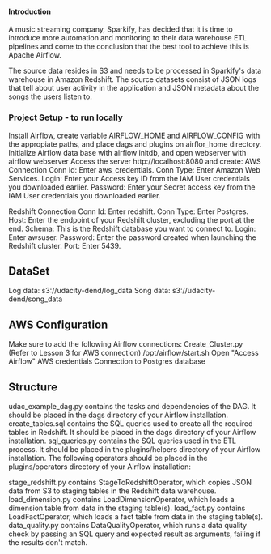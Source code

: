 #### Introduction
A music streaming company, Sparkify, has decided that it is time to introduce more automation and monitoring to their data warehouse ETL pipelines and come to the conclusion that the best tool to achieve this is Apache Airflow.

The source data resides in S3 and needs to be processed in Sparkify's data warehouse in Amazon Redshift. The source datasets consist of JSON logs that tell about user activity in the application and JSON metadata about the songs the users listen to.

### Project Setup - to run locally
Install Airflow, create variable AIRFLOW_HOME and AIRFLOW_CONFIG with the appropiate paths, and place dags and plugins on airflor_home directory.
Initialize Airflow data base with airflow initdb, and open webserver with airflow webserver
Access the server http://localhost:8080 and create:
AWS Connection Conn Id: Enter aws_credentials. Conn Type: Enter Amazon Web Services. Login: Enter your Access key ID from the IAM User credentials you downloaded earlier. Password: Enter your Secret access key from the IAM User credentials you downloaded earlier.

Redshift Connection Conn Id: Enter redshift. Conn Type: Enter Postgres. Host: Enter the endpoint of your Redshift cluster, excluding the port at the end. Schema: This is the Redshift database you want to connect to. Login: Enter awsuser. Password: Enter the password created when launching the Redshift cluster. Port: Enter 5439.

## DataSet
Log data: s3://udacity-dend/log_data
Song data: s3://udacity-dend/song_data

## AWS Configuration
Make sure to add the following Airflow connections:
Create_Cluster.py (Refer to Lesson 3 for AWS connection)
/opt/airflow/start.sh
Open "Access Airflow"
AWS credentials
Connection to Postgres database

## Structure
udac_example_dag.py contains the tasks and dependencies of the DAG. It should be placed in the dags directory of your Airflow installation.
create_tables.sql contains the SQL queries used to create all the required tables in Redshift. It should be placed in the dags directory of your Airflow installation.
sql_queries.py contains the SQL queries used in the ETL process. It should be placed in the plugins/helpers directory of your Airflow installation.
The following operators should be placed in the plugins/operators directory of your Airflow installation:

stage_redshift.py contains StageToRedshiftOperator, which copies JSON data from S3 to staging tables in the Redshift data warehouse.
load_dimension.py contains LoadDimensionOperator, which loads a dimension table from data in the staging table(s).
load_fact.py contains LoadFactOperator, which loads a fact table from data in the staging table(s).
data_quality.py contains DataQualityOperator, which runs a data quality check by passing an SQL query and expected result as arguments, failing if the results don't match.